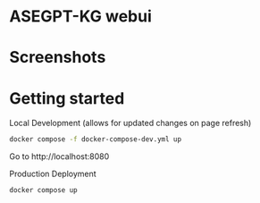 # ASEGPT-KG webui

# Screenshots

# Getting started

Local Development (allows for updated changes on page refresh)

```bash
docker compose -f docker-compose-dev.yml up
```

Go to http://localhost:8080

Production Deployment

```bash
docker compose up
```
